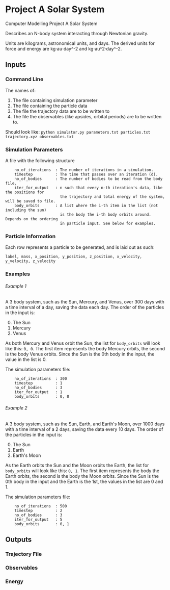 # Project A Solar System
Computer Modelling Project A Solar System

Describes an N-body system interacting through Newtonian gravity.

Units are kilograms, astronomical units, and days.
The derived units for force and energy are kg⋅au⋅day^-2 and kg⋅au^2⋅day^-2.

## Inputs
### Command Line
The names of:
1. The file containing simulation parameter
2. The file containing the particle data
3. The file the trajectory data are to be written to
4. The file the observables (like apsides, orbital periods) are to be written to.

Should look like: `python simulator.py parameters.txt particles.txt trajectory.xyz observables.txt`
### Simulation Parameters
A file with the following structure
```
    no_of_iterations  : The number of iterations in a simulation.
    timestep          : The time that passes over an iteration (d).
    no_of_bodies      : The number of bodies to be read from the body file.
    iter_for_output   : n such that every n-th iteration's data, like the positions for
                        the trajectory and total energy of the system, will be saved to file.
    body_orbits       : A list where the i-th item in the list (not including the sun)
                        is the body the i-th body orbits around. Depends on the ordering
                        in particle input. See below for examples.
```


### Particle Information
Each row represents a particle to be generated, and is laid out as such:
```
label, mass, x_position, y_position, z_position, x_velocity, y_velocity, z_velocity
```
### Examples
###### Example 1
A 3 body system, such as the Sun, Mercury, and Venus, over 300 days with a time interval of a day, saving the data each day.
The order of the particles in the input is:

<ol start="0">
  <li>The Sun</li>
  <li>Mercury</li>
  <li>Venus</li>
</ol>

As both Mercury and Venus orbit the Sun, the list for `body_orbits` will look like this: `0, 0`. The first item represents the body Mercury orbits, the second is the body Venus orbits. Since the Sun is the 0th body in the input, the value in the list is 0.

The simulation parameters file:
```
    no_of_iterations  : 300
    timestep          : 1
    no_of_bodies      : 3
    iter_for_output   : 1
    body_orbits       : 0, 0
```
###### Example 2
A 3 body system, such as the Sun, Earth, and Earth's Moon, over 1000 days with a time interval of a 2 days, saving the data every 10 days.
The order of the particles in the input is:

<ol start="0">
  <li>The Sun</li>
  <li>Earth</li>
  <li>Earth's Moon</li>
</ol>

As the Earth orbits the Sun and the Moon orbits the Earth, the list for `body_orbits` will look like this: `0, 1`. The first item represents the body the Earth orbits, the second is the body the Moon orbits. Since the Sun is the 0th body in the input and the Earth is the 1st, the values in the list are 0 and 1.

The simulation parameters file:
```
    no_of_iterations  : 500
    timestep          : 2
    no_of_bodies      : 3
    iter_for_output   : 5
    body_orbits       : 0, 1
```

## Outputs
### Trajectory File

### Observables

### Energy
